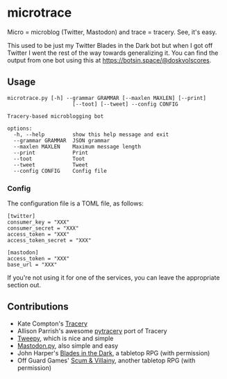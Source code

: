 # microtrace

Micro = microblog (Twitter, Mastodon) and trace = tracery. See, it's easy.

This used to be just my Twitter Blades in the Dark bot but when I got
off Twitter I went the rest of the way towards generalizing it. You can
find the output from one bot using this at https://botsin.space/@doskvolscores.

## Usage

```
microtrace.py [-h] --grammar GRAMMAR [--maxlen MAXLEN] [--print]
                     [--toot] [--tweet] --config CONFIG

Tracery-based microblogging bot

options:
  -h, --help         show this help message and exit
  --grammar GRAMMAR  JSON grammar
  --maxlen MAXLEN    Maximum message length
  --print            Print
  --toot             Toot
  --tweet            Tweet
  --config CONFIG    Config file
```

### Config

The configuration file is a TOML file, as follows:

```
[twitter]
consumer_key = "XXX"
consumer_secret = "XXX"
access_token = "XXX"
access_token_secret = "XXX"

[mastodon]
access_token = "XXX"
base_url = "XXX"
```

If you're not using it for one of the services, you can leave the appropriate
section out.

## Contributions

* Kate Compton's [Tracery](https://tracery.io/)
* Allison Parrish's awesome [pytracery](https://github.com/aparrish/pytracery) port of Tracery
* [Tweepy](http://www.tweepy.org), which is nice and simple
* [Mastodon.py](https://mastodonpy.readthedocs.io/en/stable/), also simple and easy
* John Harper's [Blades in the Dark](https://bladesinthedark.com/), a tabletop RPG (with permission)
* Off Guard Games' [Scum & Villainy](https://offguardgames.com/scum-and-villainy/), another tabletop RPG (with permission)
